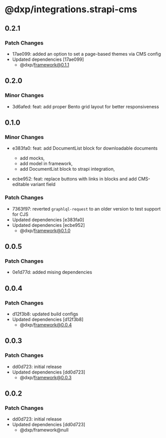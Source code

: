 # @dxp/integrations.strapi-cms

## 0.2.1

### Patch Changes

- 17ae099: added an option to set a page-based themes via CMS config
- Updated dependencies [17ae099]
    - @dxp/framework@0.1.1

## 0.2.0

### Minor Changes

- 3d6afed: feat: add proper Bento grid layout for better responsiveness

## 0.1.0

### Minor Changes

- e383fa0: feat: add DocumentList block for downloadable documents

    - add mocks,
    - add model in framework,
    - add DocumentList block to strapi integration,

- ecbe952: feat: replace buttons with links in blocks and add CMS-editable variant field

### Patch Changes

- 7363f97: reverted `graphlql-request` to an older version to test support for CJS
- Updated dependencies [e383fa0]
- Updated dependencies [ecbe952]
    - @dxp/framework@0.1.0

## 0.0.5

### Patch Changes

- 0e1d77d: added mising dependencies

## 0.0.4

### Patch Changes

- d12f3b8: updated build configs
- Updated dependencies [d12f3b8]
    - @dxp/framework@0.0.4

## 0.0.3

### Patch Changes

- dd0d723: initial release
- Updated dependencies [dd0d723]
    - @dxp/framework@0.0.3

## 0.0.2

### Patch Changes

- dd0d723: initial release
- Updated dependencies [dd0d723]
    - @dxp/framework@null
